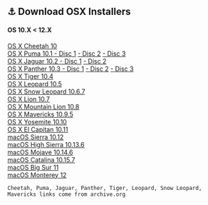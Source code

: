 ## ⚓️ Download OSX Installers
#### OS 10.X < 12.X

[OS X Cheetah 10](https://archive.org/download/MacosX10.0dmgfile/Mac%20OS%20X%2010.0.zip) \
[OS X Puma 10.1 - Disc 1](https://archive.org/download/mac-ox-x-10.1-internal-edition/Mac%20OS%20X%2010.1%20Puma%20Internal%20Edition.iso) [- Disc 2](https://archive.org/download/mac-ox-x-10.1-internal-edition/Mac%20OS%209.2.1%20Internal%20Edition.iso) [- Disc 3](https://archive.org/download/mac-ox-x-10.1-internal-edition/Apple%20Internal%20Use%20Software.iso) \
[OS X Jaguar 10.2 - Disc 1](https://archive.org/download/2Z691-3706-A/Mac%20OS%20X%20v10.2%20-%20Install%20Disc%201%20%5B2Z691-3706-A%5D.7z) [- Disc 2](https://archive.org/download/2Z691-3705-A/Mac%20OS%20X%20v10.2%20-%20Install%20Disc%202%20%5B2Z691-3705-A%5D.7z) \
[OS X Panther 10.3 - Disc 1](https://archive.org/download/MacOSX10.3-Panther-2Z691-4633-A_2Z691-4586-A_2Z691-4587-A/Mac%20OS%20X%20Upgrade%20Disc%201.dmg) [- Disc 2](https://archive.org/download/MacOSX10.3-Panther-2Z691-4633-A_2Z691-4586-A_2Z691-4587-A/Mac%20OS%20X%20Install%20Disc%202.dmg) [- Disc 3](https://archive.org/download/MacOSX10.3-Panther-2Z691-4633-A_2Z691-4586-A_2Z691-4587-A/Mac%20OS%20X%20Install%20Disc%203.dmg) \
[OS X Tiger 10.4](https://archive.org/download/mac-os-x-tiger-intelppc/Tiger_4_6.dmg__0/Tiger_4_6.dmg) \
[OS X Leopard 10.5](https://archive.org/download/Mac_OS_X_Leopard_Install_DVD_Version_10.5_2Z691-6037-A_Apple_Inc._2007/Mac%20OS%20X%20Leopard%20Install%20DVD%20Version%2010.5%20%282Z691-6037-A%29%20%28Apple%2C%20Inc.%29%282007%29.iso) \
[OS X Snow Leopard 10.6.7](https://archive.org/download/osx-10.6.7-dvd/OSX_10.6.7.iso) \
[OS X Lion 10.7](https://updates.cdn-apple.com/2021/macos/041-7683-20210614-E610947E-C7CE-46EB-8860-D26D71F0D3EA/InstallMacOSX.dmg) \
[OS X Mountain Lion 10.8](https://updates.cdn-apple.com/2021/macos/031-0627-20210614-90D11F33-1A65-42DD-BBEA-E1D9F43A6B3F/InstallMacOSX.dmg) \
[OS X Mavericks 10.9.5](https://archive.org/download/os-x-mavericks-10.9.5/OS%20X%20Mavericks%2010.9.5.iso) \
[OS X Yosemite 10.10](http://updates-http.cdn-apple.com/2019/cert/061-41343-20191023-02465f92-3ab5-4c92-bfe2-b725447a070d/InstallMacOSX.dmg) \
[OS X El Capitan 10.11](http://updates-http.cdn-apple.com/2019/cert/061-41424-20191024-218af9ec-cf50-4516-9011-228c78eda3d2/InstallMacOSX.dmg) \
[macOS Sierra 10.12](http://updates-http.cdn-apple.com/2019/cert/061-39476-20191023-48f365f4-0015-4c41-9f44-39d3d2aca067/InstallOS.dmg) \
[macOS High Sierra 10.13.6](https://apps.apple.com/fr/app/macos-high-sierra/id1246284741?mt=12) \
[macOS Mojave 10.14.6](https://apps.apple.com/fr/app/macos-mojave/id1398502828?mt=12) \
[macOS Catalina 10.15.7](https://apps.apple.com/fr/app/macos-catalina/id1466841314?mt=12) \
[macOS Big Sur 11](https://apps.apple.com/fr/app/macos-big-sur/id1526878132?mt=12) \
[macOS Monterey 12](https://apps.apple.com/fr/app/macos-monterey/id1576738294?mt=12)

``Cheetah, Puma, Jaguar, Panther, Tiger, Leopard, Snow Leopard, Mavericks links come from archive.org``
